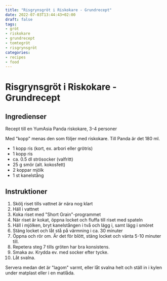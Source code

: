 ```yaml
---
title: "Risgrynsgröt i Riskokare - Grundrecept"
date: 2022-07-03T13:44:43+02:00
draft: false
tags:
- gröt
- riskokare
- grundrecept
- tomtegröt
- risgrynsgröt
categories:
- recipes
- food
---
```


# Risgrynsgröt i Riskokare - Grundrecept

## Ingredienser

Recept till en YumAsia Panda riskokare, 3-4 personer

Med "kopp" menas den som följer med riskokare. Till Panda är det 180 ml.

- 1 kopp ris (kort, ex. arbori eller grötris)
- 1 kopp ris
- ca. 0.5 dl strösocker (valfritt)
- 25 g smör (alt. kokosfett)
- 2 koppar mjölk
- 1 st kanelstång

## Instruktioner

1. Skölj riset tills vattnet är nära nog klart
2. Häll i vattnet
3. Koka riset med "Short Grain"-programmet
4. När riset är kokat, öppna locket och fluffa till riset med spateln
5. Häll i mjölken, bryt kanelstången i två och lägg i, samt lägg i smöret
6. Stäng locket och låt stå på värmning i ca. 30 minuter
7. Öppna och rör om. Är det för blött, stäng locket och vänta 5-10 minuter till. 
8. Repetera steg 7 tills gröten har bra konsistens.
9. Smaka av. Krydda ev. med socker efter tycke.
10. Låt svalna.

Servera medan det är "lagom" varmt, eller låt svalna helt och ställ in i kylen under matplast eller i en matlåda.